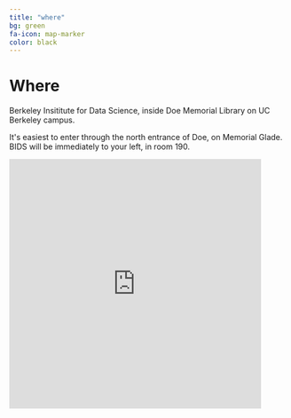 ```yaml
---
title: "where"
bg: green
fa-icon: map-marker
color: black
---
```


# Where

Berkeley Insititute for Data Science, inside Doe Memorial Library on UC Berkeley campus.

It's easiest to enter through the north entrance of Doe, on Memorial Glade. BIDS will be immediately to your left, in room 190.

<iframe height="450" width="90%" frameborder="0" style="border:0"
src="https://www.google.com/maps/embed/v1/place?q=190%20Doe%20Library%2C%20Berkeley%20CA&key=AIzaSyBcQ2Q30zhc_PtSFbDzzHC0ZI0JY9xXQeM" allowfullscreen></iframe>
